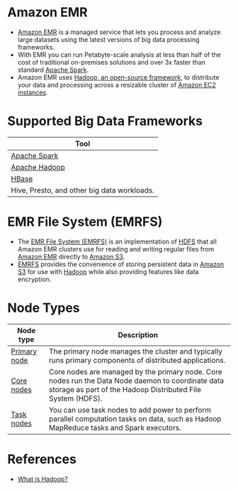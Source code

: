 # Amazon EMR
- [Amazon EMR](https://aws.amazon.com/emr/) is a managed service that lets you process and analyze large datasets using the latest versions of big data processing frameworks.
- With EMR you can run Petabyte-scale analysis at less than half of the cost of traditional on-premises solutions and over 3x faster than standard [Apache Spark](../../../6_BigDataServices/DataProcessing/ApacheSpark/Readme.md). 
- Amazon EMR uses [Hadoop, an open-source framework](../../../6_BigDataServices/ApacheHadoop/Readme.md), to distribute your data and processing across a resizable cluster of [Amazon EC2 instances](../../3_ComputeServices/AmazonEC2/Readme.md).

# Supported Big Data Frameworks

| Tool                                                                                                                      |
|---------------------------------------------------------------------------------------------------------------------------|
| [Apache Spark](../../../6_BigDataServices/DataProcessing/ApacheSpark/Readme.md)         |
| [Apache Hadoop](../../../6_BigDataServices/ApacheHadoop/Readme.md) |
| [HBase](../../../3_DatabaseServices/11_WideColumn-Databases/ApacheHBase.md)                            |
| Hive, Presto, and other big data workloads.                                                                               |

# EMR File System (EMRFS)
- The [EMR File System (EMRFS)](https://docs.aws.amazon.com/emr/latest/ReleaseGuide/emr-fs.html) is an implementation of [HDFS](../../../11_FileStorageServicesHDFS/ApacheHDFS.md) that all Amazon EMR clusters use for reading and writing regular files from [Amazon EMR]() directly to [Amazon S3](../../7_StorageServices/3_ObjectStorageS3/Readme.md). 
- [EMRFS](https://docs.aws.amazon.com/emr/latest/ReleaseGuide/emr-fs.html) provides the convenience of storing persistent data in [Amazon S3](../../7_StorageServices/3_ObjectStorageS3/Readme.md) for use with [Hadoop](../../../6_BigDataServices/ApacheHadoop) while also providing features like data encryption.

# Node Types

| Node type                                                                                              | Description                                                                                                                                                      |
|--------------------------------------------------------------------------------------------------------|------------------------------------------------------------------------------------------------------------------------------------------------------------------|
| [Primary node](https://docs.aws.amazon.com/emr/latest/ManagementGuide/emr-master-core-task-nodes.html) | The primary node manages the cluster and typically runs primary components of distributed applications.                                                          |
| [Core nodes](https://docs.aws.amazon.com/emr/latest/ManagementGuide/emr-master-core-task-nodes.html)   | Core nodes are managed by the primary node. Core nodes run the Data Node daemon to coordinate data storage as part of the Hadoop Distributed File System (HDFS). |
| [Task nodes](https://docs.aws.amazon.com/emr/latest/ManagementGuide/emr-master-core-task-nodes.html)   | You can use task nodes to add power to perform parallel computation tasks on data, such as Hadoop MapReduce tasks and Spark executors.                           |

# References
- [What is Hadoop?](https://aws.amazon.com/emr/details/hadoop/what-is-hadoop/)